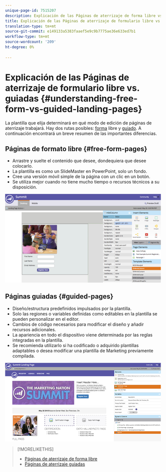 ```yaml
---
unique-page-id: 7515207
description: Explicación de las Páginas de aterrizaje de forma libre vs. guiadas - Documentos de marketing - Documentación del producto
title: Explicación de las Páginas de aterrizaje de formulario libre vs. guiadas
translation-type: tm+mt
source-git-commit: e149133a5383faaef5e9c9b7775ae36e633ed7b1
workflow-type: tm+mt
source-wordcount: '209'
ht-degree: 0%

---
```



# Explicación de las Páginas de aterrizaje de formulario libre vs. guiadas {#understanding-free-form-vs-guided-landing-pages}

La plantilla que elija determinará en qué modo de edición de páginas de aterrizaje trabajará. Hay dos rutas posibles: [forma](http://docs.marketo.com/display/docs/free-form+landing+pages) libre y [guiado](http://docs.marketo.com/display/docs/guided+landing+pages). A continuación encontrará un breve resumen de las importantes diferencias.

## Páginas de formato libre {#free-form-pages}

* Arrastre y suelte el contenido que desee, dondequiera que desee colocarlo.
* La plantilla es como un SlideMaster en PowerPoint, solo un fondo.
* Cree una versión móvil simple de la página con un clic en un botón.
* Se utiliza mejor cuando no tiene mucho tiempo o recursos técnicos a su disposición.

![](assets/image2015-5-20-17-3a50-3a53.png)

## Páginas guiadas {#guided-pages}

* Diseño/estructura predefinidos impulsados por la plantilla.
* Solo las regiones o variables definidas como editables en la plantilla se pueden personalizar en el editor.
* Cambios de código necesarios para modificar el diseño y añadir recursos adicionales.
* La apariencia en todo el dispositivo viene determinada por las reglas integradas en la plantilla.
* Se recomienda utilizarlo si ha codificado o adquirido plantillas adaptables o desea modificar una plantilla de Marketing previamente compilada.

![](assets/two-1.png)

>[!MORELIKETHIS]
>
>* [Páginas de aterrizaje de forma libre](http://docs.marketo.com/display/public/DOCS/Free-Form+Landing+Pages)
>* [Páginas de aterrizaje guiadas](http://docs.marketo.com/display/DOCS/Guided+Landing+Pages)

>



